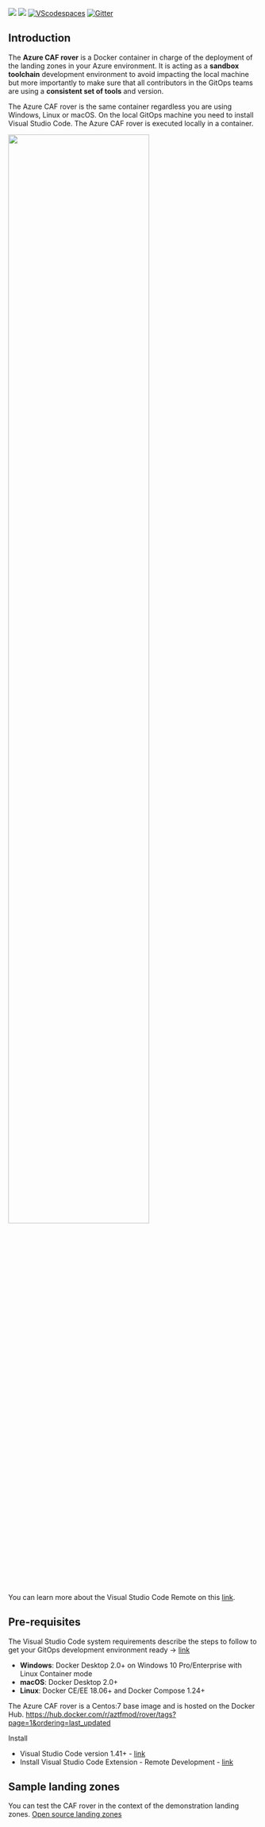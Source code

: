 ![](https://github.com/aztfmod/rover/workflows/master/badge.svg)
![](https://github.com/aztfmod/rover/workflows/.github/workflows/ci-branches.yml/badge.svg)
[![VScodespaces](https://img.shields.io/endpoint?url=https%3A%2F%2Faka.ms%2Fvso-badge)](https://online.visualstudio.com/environments/new?name=rover=aztfmod/rover)
[![Gitter](https://badges.gitter.im/aztfmod/community.svg)](https://gitter.im/aztfmod/community?utm_source=badge&utm_medium=badge&utm_campaign=pr-badge)

## Introduction

The **Azure CAF rover** is a Docker container in charge of the deployment of the landing zones in your Azure environment. It is acting as a **sandbox toolchain** development environment to avoid impacting the local machine but more importantly to make sure that all contributors in the GitOps teams are using a **consistent set of tools** and version.

The Azure CAF rover is the same container regardless you are using Windows, Linux or macOS. On the local GitOps machine you need to install Visual Studio Code. The Azure CAF rover is executed locally in a container.

<img src="https://code.visualstudio.com/assets/docs/remote/containers/architecture-containers.png" width="75%">

You can learn more about the Visual Studio Code Remote on this [link](https://code.visualstudio.com/docs/remote/remote-overview).

## Pre-requisites

The Visual Studio Code system requirements describe the steps to follow to get your GitOps development environment ready -> [link](https://code.visualstudio.com/docs/remote/containers#_system-requirements)

* **Windows**: Docker Desktop 2.0+ on Windows 10 Pro/Enterprise with Linux Container mode
* **macOS**: Docker Desktop 2.0+
* **Linux**: Docker CE/EE 18.06+ and Docker Compose 1.24+

The Azure CAF rover is a Centos:7 base image and is hosted on the Docker Hub.
https://hub.docker.com/r/aztfmod/rover/tags?page=1&ordering=last_updated

Install
* Visual Studio Code version 1.41+ - [link](https://code.visualstudio.com/Download)
* Install Visual Studio Code Extension - Remote Development - [link](https://marketplace.visualstudio.com/items?itemName=ms-vscode-remote.vscode-remote-extensionpack)

## Sample landing zones

You can test the CAF rover in the context of the demonstration landing zones.
[Open source landing zones](https://github.com/Azure/caf-terraform-landingzones)
